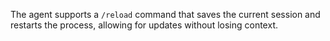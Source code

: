 The agent supports a `/reload` command that saves the current session and restarts the process, allowing for updates without losing context.